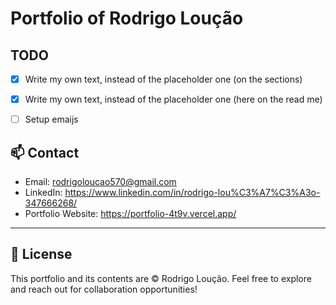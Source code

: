 # Portfolio of Rodrigo Loução

## TODO
- [X] Write my own text, instead of the placeholder one (on the sections)
- [x] Write my own text, instead of the placeholder one (here on the read me)
- [ ] Setup emaijs


## 📫 Contact 

- Email: rodrigoloucao570@gmail.com 
- LinkedIn: https://www.linkedin.com/in/rodrigo-lou%C3%A7%C3%A3o-347666268/
- Portfolio Website: https://portfolio-4t9v.vercel.app/

---

## 📝 License 

This portfolio and its contents are © Rodrigo Loução. Feel free to explore and reach out for collaboration opportunities!
